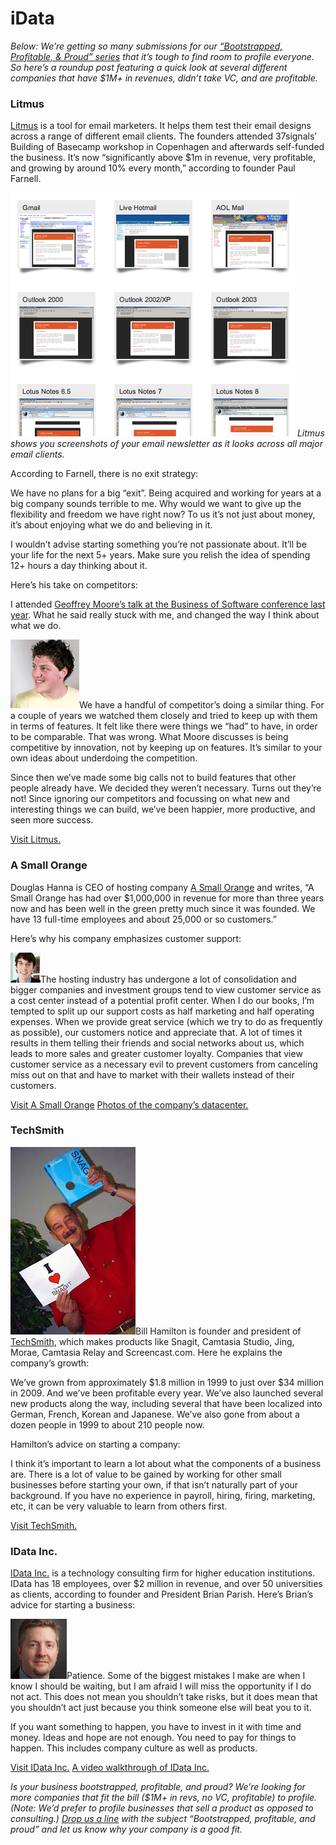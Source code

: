 # iData

<em>Below: We’re getting so many submissions for our <a href="http://bit.ly/ccc5C7">“Bootstrapped, Profitable, &amp; Proud” series</a> that it’s tough to find room to profile everyone. So here’s a roundup post featuring a quick look at several different companies that have $1M+ in revenues, didn’t take VC, and are profitable.</em>

### Litmus 
<a href="http://litmusapp.com/">Litmus</a> is a tool for email marketers. It helps them test their email designs across a range of different email clients. The founders attended 37signals’ Building of Basecamp workshop in Copenhagen and afterwards self-funded the business. It’s now “significantly above $1m in revenue, very profitable, and growing by around 10% every month,” according to founder Paul Farnell.

![preview](assets/images/preview_email.png)
<em>Litmus shows you screenshots of your email newsletter as it looks across all major email clients.</em>

According to Farnell, there is no exit strategy:

We have no plans for a big “exit”. Being acquired and working for years at a big company sounds terrible to me. Why would we want to give up the flexibility and freedom we have right now? To us it’s not just about money, it’s about enjoying what we do and believing in it.

I wouldn’t advise starting something you’re not passionate about. It’ll be your life for the next 5+ years. Make sure you relish the idea of spending 12+ hours a day thinking about it.

Here’s his take on competitors:

I attended <a href="http://blog.businessofsoftware.org/2010/03/video-of-geoffrey-moore-at-business-of-software-2009.html">Geoffrey Moore’s talk at the Business of Software conference last year</a>. What he said really stuck with me, and changed the way I think about what we do.

![farnell](assets/images/paul_farnell_large.jpg)We have a handful of competitor’s doing a similar thing. For a couple of years we watched them closely and tried to keep up with them in terms of features. It felt like there were things we “had” to have, in order to be comparable. That was wrong. What Moore discusses is being competitive by innovation, not by keeping up on features. It’s similar to your own ideas about underdoing the competition.

Since then we’ve made some big calls not to build features that other people already have. We decided they weren’t necessary. Turns out they’re not! Since ignoring our competitors and focussing on what new and interesting things we can build, we’ve been happier, more productive, and seen more success.

<a href="http://litmusapp.com/">Visit Litmus.</a>

### A Small Orange   
Douglas Hanna is <span class="caps">CEO</span> of hosting company <a href="http://asmallorange.com/">A Small Orange</a> and writes, “A Small Orange has had over $1,000,000 in revenue for more than three years now and has been well in the green pretty much since it was founded. We have 13 full-time employees and about 25,000 or so customers.”

Here’s why his company emphasizes customer support:

![hanna](assets/images/08fc937ced22467c3b4ec2388c8f0022.jpeg)The hosting industry has undergone a lot of consolidation and bigger companies and investment groups tend to view customer service as a cost center instead of a potential profit center. When I do our books, I’m tempted to split up our support costs as half marketing and half operating expenses. When we provide great service (which we try to do as frequently as possible), our customers notice and appreciate that. A lot of times it results in them telling their friends and social networks about us, which leads to more sales and greater customer loyalty. Companies that view customer service as a necessary evil to prevent customers from canceling miss out on that and have to market with their wallets instead of their customers.

<a href="http://asmallorange.com/">Visit A Small Orange</a>
<a href="http://asmallorange.com/hosting/shared/facilities.php">Photos of the company’s datacenter.</a>

### TechSmith 
![hamilton](assets/images/2486716815_b3f4acdd5d.jpg)Bill Hamilton is founder and president of <a href="http://www.techsmith.com/">TechSmith</a>, which makes products like Snagit, Camtasia Studio, Jing, Morae, Camtasia Relay and Screencast.com. Here he explains the company’s growth:

We’ve grown from approximately $1.8 million in 1999 to just over $34 million in 2009. And we’ve been profitable every year. We’ve also launched several new products along the way, including several that have been localized into German, French, Korean and Japanese. We’ve also gone from about a dozen people in 1999 to about 210 people now.

Hamilton’s advice on starting a company:

I think it’s important to learn a lot about what the components of a business are. There is a lot of value to be gained by working for other small businesses before starting your own, if that isn’t naturally part of your background. If you have no experience in payroll, hiring, firing, marketing, etc, it can be very valuable to learn from others first.

<a href="http://www.techsmith.com/">Visit TechSmith.</a>

### IData Inc. 
<a href="http://www.idatainc.com/">IData Inc.</a> is a technology consulting firm for higher education institutions. IData has 18 employees, over $2 million in revenue, and over 50 universities as clients, according to founder and President Brian Parish. Here’s Brian’s advice for starting a business:

![BP](assets/images/parishbrian-1.jpg)Patience. Some of the biggest mistakes I make are when I know I should be waiting, but I am afraid I will miss the opportunity if I do not act. This does not mean you shouldn’t take risks, but it does mean that you shouldn’t act just because you think someone else will beat you to it.

If you want something to happen, you have to invest in it with time and money. Ideas and hope are not enough. You need to pay for things to happen. This includes company culture as well as products.

<a href="http://www.idatainc.com/">Visit IData Inc.</a>
<a href="http://www.youtube.com/watch?v=62A5vIcXGpg&amp;hd=1">A video walkthrough of IData Inc.</a>

<em>Is your business bootstrapped, profitable, and proud? We’re looking for more companies that fit the bill ($1M+ in revs, no VC, profitable) to profile. (Note: We’d prefer to profile businesses that sell a product as opposed to consulting.) <a href="mailto:email@37signals.com">Drop us a line</a> with the subject “Bootstrapped, profitable, and proud” and let us know why your company is a good fit.</em>

